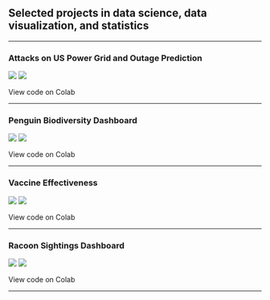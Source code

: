 ## Selected projects in data science, data visualization, and statistics

---

### Attacks on US Power Grid and Outage Prediction

[![](https://img.shields.io/badge/Python-white?logo=Python)](#) [![](https://img.shields.io/badge/Jupyter-white?logo=Jupyter)](#) 

View code on Colab

---

### Penguin Biodiversity Dashboard  

[![](https://img.shields.io/badge/Python-white?logo=Python)](#) [![](https://img.shields.io/badge/Jupyter-white?logo=Jupyter)](#) 

View code on Colab

---

### Vaccine Effectiveness

[![](https://img.shields.io/badge/Python-white?logo=Python)](#) [![](https://img.shields.io/badge/Jupyter-white?logo=Jupyter)](#) 

View code on Colab

---

### Racoon Sightings Dashboard 

[![](https://img.shields.io/badge/Python-white?logo=Python)](#) [![](https://img.shields.io/badge/Jupyter-white?logo=Jupyter)](#) 

View code on Colab

---
